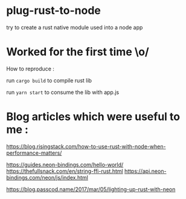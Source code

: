 # plug-rust-to-node
try to create a rust native module used into a node app

# Worked for the first time \o/

How to reproduce :

run `cargo build` to compile rust lib

run `yarn start` to consume the lib with app.js

# Blog articles which were useful to me :

https://blog.risingstack.com/how-to-use-rust-with-node-when-performance-matters/

https://guides.neon-bindings.com/hello-world/
https://thefullsnack.com/en/string-ffi-rust.html
https://api.neon-bindings.com/neon/js/index.html

https://blog.passcod.name/2017/mar/05/lighting-up-rust-with-neon
